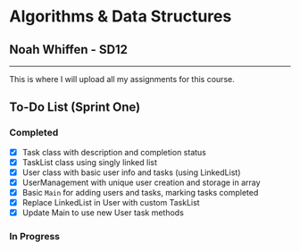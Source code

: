 # Algorithms & Data Structures
## Noah Whiffen - SD12
---
This is where I will upload all my assignments for this course.

## To-Do List (Sprint One)

### Completed
- [x] Task class with description and completion status
- [x] TaskList class using singly linked list
- [x] User class with basic user info and tasks (using LinkedList<Task>)
- [x] UserManagement with unique user creation and storage in array
- [x] Basic `Main` for adding users and tasks, marking tasks completed
- [x] Replace LinkedList<Task> in User with custom TaskList
- [x] Update Main to use new User task methods

### In Progress

